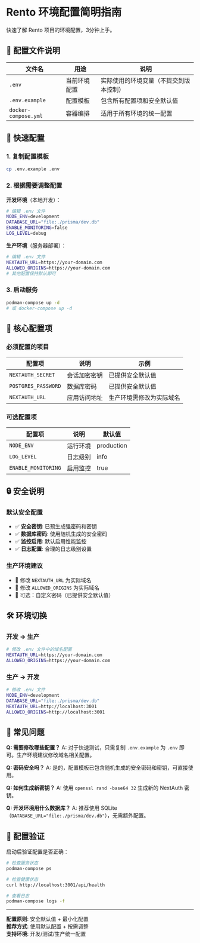 # Rento 环境配置简明指南

快速了解 Rento 项目的环境配置，3分钟上手。

## 📁 配置文件说明

| 文件名 | 用途 | 说明 |
|--------|------|------|
| `.env` | 当前环境配置 | 实际使用的环境变量（不提交到版本控制） |
| `.env.example` | 配置模板 | 包含所有配置项和安全默认值 |
| `docker-compose.yml` | 容器编排 | 适用于所有环境的统一配置 |

## 🚀 快速配置

### 1. 复制配置模板
```bash
cp .env.example .env
```

### 2. 根据需要调整配置

**开发环境**（本地开发）：
```bash
# 编辑 .env 文件
NODE_ENV=development
DATABASE_URL="file:./prisma/dev.db"
ENABLE_MONITORING=false
LOG_LEVEL=debug
```

**生产环境**（服务器部署）：
```bash
# 编辑 .env 文件
NEXTAUTH_URL=https://your-domain.com
ALLOWED_ORIGINS=https://your-domain.com
# 其他配置保持默认即可
```

### 3. 启动服务
```bash
podman-compose up -d
# 或 docker-compose up -d
```

## 🔧 核心配置项

### 必须配置的项目

| 配置项 | 说明 | 示例 |
|--------|------|------|
| `NEXTAUTH_SECRET` | 会话加密密钥 | 已提供安全默认值 |
| `POSTGRES_PASSWORD` | 数据库密码 | 已提供安全默认值 |
| `NEXTAUTH_URL` | 应用访问地址 | 生产环境需修改为实际域名 |

### 可选配置项

| 配置项 | 说明 | 默认值 |
|--------|------|--------|
| `NODE_ENV` | 运行环境 | production |
| `LOG_LEVEL` | 日志级别 | info |
| `ENABLE_MONITORING` | 启用监控 | true |

## 🔒 安全说明

### 默认安全配置
- ✅ **安全密钥**: 已预生成强密码和密钥
- ✅ **数据库密码**: 使用随机生成的安全密码
- ✅ **监控启用**: 默认启用性能监控
- ✅ **日志配置**: 合理的日志级别设置

### 生产环境建议
- 🔐 修改 `NEXTAUTH_URL` 为实际域名
- 🔐 修改 `ALLOWED_ORIGINS` 为实际域名
- 🔐 可选：自定义密码（已提供安全默认值）

## 🛠️ 环境切换

### 开发 → 生产
```bash
# 修改 .env 文件中的域名配置
NEXTAUTH_URL=https://your-domain.com
ALLOWED_ORIGINS=https://your-domain.com
```

### 生产 → 开发
```bash
# 修改 .env 文件
NODE_ENV=development
DATABASE_URL="file:./prisma/dev.db"
NEXTAUTH_URL=http://localhost:3001
ALLOWED_ORIGINS=http://localhost:3001
```

## 📝 常见问题

**Q: 需要修改哪些配置？**
A: 对于快速测试，只需复制 `.env.example` 为 `.env` 即可。生产环境建议修改域名相关配置。

**Q: 密码安全吗？**
A: 是的，配置模板已包含随机生成的安全密码和密钥，可直接使用。

**Q: 如何生成新密钥？**
A: 使用 `openssl rand -base64 32` 生成新的 NextAuth 密钥。

**Q: 开发环境用什么数据库？**
A: 推荐使用 SQLite（`DATABASE_URL="file:./prisma/dev.db"`），无需额外配置。

## 🔄 配置验证

启动后验证配置是否正确：
```bash
# 检查服务状态
podman-compose ps

# 检查健康状态
curl http://localhost:3001/api/health

# 查看日志
podman-compose logs -f
```

---

**配置原则**: 安全默认值 + 最小化配置  
**推荐方式**: 使用默认配置 + 按需调整  
**支持环境**: 开发/测试/生产统一配置